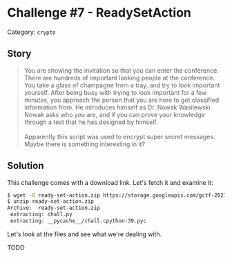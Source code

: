 # Challenge #7 - ReadySetAction

Category: `crypto`

## Story

>You are showing the invitation so that you can enter the conference. There are hundreds of important looking people at the conference. You take a glass of champagne from a tray, and try to look important yourself. After being busy with trying to look important for a few minutes, you approach the person that you are here to get classified information from. He introduces himself as Dr. Nowak Wasilewski. Nowak asks who you are, and if you can prove your knowledge through a test that he has designed by himself.<br/><br/>
>Apparently this script was used to encrypt super secret messages. Maybe there is something interesting in it?

## Solution

This challenge comes with a download link. Let's fetch it and examine it:

```sh
$ wget -O ready-set-action.zip https://storage.googleapis.com/gctf-2021-attachments-project/aad0cde922e43ccbf05b02b7ccb3851a96473d9a1e7e228344bfb6b45c95d1b6277250695f34bb94120033b90cb91b30e29ca24e9ea44b0a2e11fa202b8f19e5
$ unzip ready-set-action.zip
Archive:  ready-set-action.zip
 extracting: chall.py
 extracting: __pycache__/chall.cpython-39.pyc
```

Let's look at the files and see what we're dealing with.

TODO


